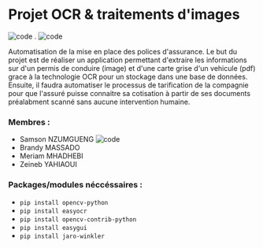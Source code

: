 # Projet OCR & traitements d'images
![code](https://img.shields.io/badge/proj347-projet_OCR-orange)   .     ![code](https://img.shields.io/badge/python_3.8.10-blue)

Automatisation de la mise en place des polices d'assurance. Le but du projet est de réaliser un application permettant d'extraire les informations sur d'un permis de conduire (image) et d'une carte grise d'un vehicule (pdf) grace à la technologie OCR pour un stockage dans une base de données. Ensuite, il faudra automatiser le processus de tarification de la compagnie pour que l'assuré puisse connaitre sa cotisation à partir de ses documents préalabment scanné sans aucune intervention humaine.

### Membres :
- Samson NZUMGUENG ![code](https://img.shields.io/badge/chef_de_projet-green)
- Brandy MASSADO
- Meriam MHADHEBI
- Zeineb YAHIAOUI

### Packages/modules néccéssaires :
- `` pip install opencv-python ``
- `` pip install easyocr ``
- `` pip install opencv-contrib-python ``
- `` pip install easygui ``
- `` pip install jaro-winkler ``


